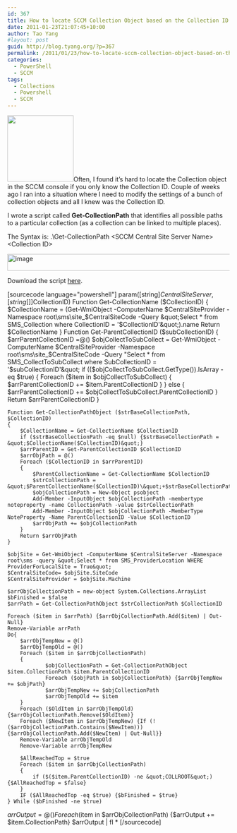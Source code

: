 ```yaml
---
id: 367
title: How to locate SCCM Collection Object based on the Collection ID
date: 2011-01-23T21:07:45+10:00
author: Tao Yang
#layout: post
guid: http://blog.tyang.org/?p=367
permalink: /2011/01/23/how-to-locate-sccm-collection-object-based-on-the-collection-id/
categories:
  - PowerShell
  - SCCM
tags:
  - Collections
  - Powershell
  - SCCM
---
```

<a href="http://blog.tyang.org/wp-content/uploads/2011/01/path.jpg"><img class="alignleft size-thumbnail wp-image-368" title="path" src="http://blog.tyang.org/wp-content/uploads/2011/01/path-150x150.jpg" alt="" width="150" height="150" /></a>Often, I found it’s hard to locate the Collection object in the SCCM console if you only know the Collection ID. Couple of weeks ago I ran into a situation where I need to modify the settings of a bunch of collection objects and all I knew was the Collection ID.

I wrote a script called <strong>Get-CollectionPath</strong> that identifies all possible paths to a particular collection (as a collection can be linked to multiple places).

The Syntax is: .\Get-CollectionPath &lt;SCCM Central Site Server Name&gt; &lt;Collection ID&gt;

<a href="http://blog.tyang.org/wp-content/uploads/2011/01/image5.png"><img style="background-image: none; padding-left: 0px; padding-right: 0px; display: inline; padding-top: 0px; border: 0px;" title="image" src="http://blog.tyang.org/wp-content/uploads/2011/01/image_thumb5.png" border="0" alt="image" width="580" height="38" /></a>

Download the script <a title="Get-CollectionPath" href="http://blog.tyang.org/wp-content/uploads/2011/01/Get-CollectionPath.zip">here</a>.

[sourcecode language="powershell"]
param([string]$CentralSiteServer,[string[]]$CollectionID)
	Function Get-CollectionName ($CollectionID)
	{
		$CollectionName = (Get-WmiObject -ComputerName $CentralSiteProvider -Namespace root\sms\site_$CentralSiteCode -Query &quot;Select * from SMS_Collection where CollectionID = '$CollectionID'&quot;).name
		Return $CollectionName
	}
	Function Get-ParentCollectionID ($subCollectionID)
	{
		$arrParentCollectionID =@()
		$objCollectToSubCollect = Get-WmiObject -ComputerName $CentralSiteProvider -Namespace root\sms\site_$CentralSiteCode -Query &quot;Select * from SMS_CollectToSubCollect where SubCollectionID = '$subCollectionID'&quot;
		if (($objCollectToSubCollect.GetType()).IsArray -eq $true)
		{
			Foreach ($item in $objCollectToSubCollect)
			{
				$arrParentCollectionID += $item.ParentCollectionID
			}
		} else {
			$arrParentCollectionID += $objCollectToSubCollect.ParentCollectionID
		}
		Return $arrParentCollectionID
	}

	Function Get-CollectionPathObject ($strBaseCollectionPath, $CollectionID)
	{
		$CollectionName = Get-CollectionName $CollectionID
		if ($strBaseCollectionPath -eq $null) {$strBaseCollectionPath = &quot;$CollectionName($CollectionID)&quot;}
		$arrParentID = Get-ParentCollectionID $CollectionID
		$arrObjPath = @()
		Foreach ($CollectionID in $arrParentID)
		{
			$ParentCollectionName = Get-CollectionName $CollectionID
			$strCollectionPath = &quot;$ParentCollectionName($CollectionID)\&quot;+$strBaseCollectionPath
			$objCollectionPath = New-Object psobject
			Add-Member -InputObject $objCollectionPath -membertype noteproperty -name CollectionPath -value $strCollectionPath
			Add-Member -InputObject $objCollectionPath -MemberType NoteProperty -Name ParentCollectionID -Value $CollectionID
			$arrObjPath += $objCollectionPath
		}
		Return $arrObjPath
	}

	$objSite = Get-WmiObject -ComputerName $CentralSiteServer -Namespace root\sms -query &quot;Select * from SMS_ProviderLocation WHERE ProviderForLocalSite = True&quot;
	$CentralSiteCode= $objSite.SiteCode
	$CentralSiteProvider = $objSite.Machine

	$arrObjCollectionPath = new-object System.Collections.ArrayList
	$bFinished = $false
	$arrPath = Get-CollectionPathObject $strCollectionPath $CollectionID

	Foreach ($item in $arrPath) {$arrObjCollectionPath.Add($item) | Out-Null}
	Remove-Variable arrPath
	Do{
		$arrObjTempNew = @()
		$arrObjTempOld = @()
		Foreach ($item in $arrObjCollectionPath)
		{
				$objCollectionPath = Get-CollectionPathObject $item.CollectionPath $item.ParentCollectionID
				Foreach ($objPath in $objCollectionPath) {$arrObjTempNew += $objPath}
				$arrObjTempNew += $objCollectionPath
				$arrObjTempOld += $item
		}
		Foreach ($OldItem in $arrObjTempOld) {$arrObjCollectionPath.Remove($OldItem)}
		Foreach ($NewItem in $arrObjTempNew) {If (!($arrObjCollectionPath.Contains($NewItem))) {$arrObjCollectionPath.Add($NewItem) | Out-Null}}
		Remove-Variable arrObjTempOld
		Remove-Variable arrObjTempNew

		$AllReachedTop = $true
		Foreach ($item in $arrObjCollectionPath)
		{
			if ($($item.ParentCollectionID) -ne &quot;COLLROOT&quot;) {$AllReachedTop = $false}
		}
		IF ($AllReachedTop -eq $true) {$bFinished = $true}
	} While ($bFinished -ne $true)
$arrOutput = @()
Foreach ($item in $arrObjCollectionPath) {$arrOutput += $item.CollectionPath}
$arrOutput | fl *
[/sourcecode]